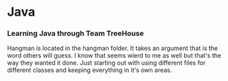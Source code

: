 # Java


### Learning Java through Team TreeHouse

Hangman is located in the hangman folder.  It takes an argument that is the word others will guess.  I know that seems wierd to me as well
but that's the way they wanted it done.  Just starting out with using different files for different classes and keeping everything in it's 
own areas.  
